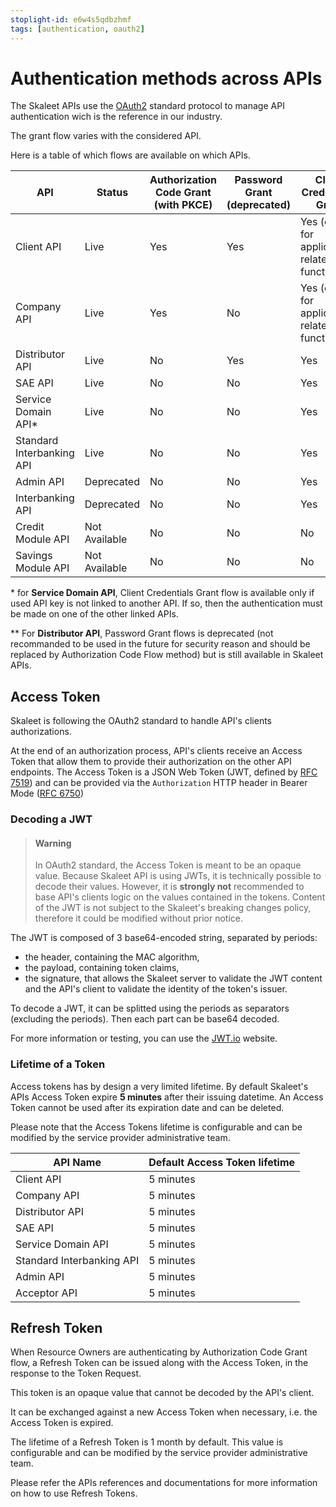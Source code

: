 ```yaml
---
stoplight-id: e6w4s5qdbzhmf
tags: [authentication, oauth2]
---
```


# Authentication methods across APIs

The Skaleet APIs use the [OAuth2](https://oauth.net/2/) standard protocol to manage API  authentication wich is the reference in our industry.

The grant flow varies with the considered API.

Here is a table of which flows are available on which APIs.

API | Status | Authorization Code Grant (with PKCE) | Password Grant (deprecated) | Client Credentials Grant
---------|---------|----------|---------|---------
 Client API | Live | Yes | Yes | Yes (only for application-related functions)
 Company API | Live | Yes | No | Yes (only for application-related functions)
 Distributor API | Live | No | Yes | Yes
 SAE API | Live | No | No | Yes
 Service Domain API* | Live | No | No | Yes
 Standard Interbanking API | Live | No | No | Yes
 Admin API | Deprecated | No | No | Yes
 Interbanking API | Deprecated | No | No | Yes
 Credit Module API | Not Available | No | No | No
 Savings Module API | Not Available | No | No | No

\* for **Service Domain API**, Client Credentials Grant flow is available only if used API key is not linked to another API. If so, then the authentication must be made on one of the other linked APIs.

\*\* For **Distributor API**, Password Grant flows is deprecated (not recommanded to be used in the future for security reason and should be replaced by Authorization Code Flow method) but is still available in Skaleet APIs.

## Access Token

Skaleet is following the OAuth2 standard to handle API's clients authorizations.

At the end of an authorization process, API's clients receive an Access Token that allow them to provide their authorization on the other API endpoints. The Access Token is a JSON Web Token (JWT, defined by [RFC 7519](https://datatracker.ietf.org/doc/html/rfc7519)) and can be provided via the `Authorization` HTTP header in Bearer Mode ([RFC 6750](https://datatracker.ietf.org/doc/html/rfc6750))

### Decoding a JWT

<!-- theme: warning -->
> #### Warning
>
> In OAuth2 standard, the Access Token is meant to be an opaque value.
> Because Skaleet API is using JWTs, it is technically possible to decode their values. However, it is **strongly not** recommended to base API's clients logic on the values contained in the tokens.
> Content of the JWT is not subject to the Skaleet's breaking changes policy, therefore it could be modified without prior notice.

The JWT is composed of 3 base64-encoded string, separated by periods:
* the header, containing the MAC algorithm,
* the payload, containing token claims,
* the signature, that allows the Skaleet server to validate the JWT content and the API's client to validate the identity of the token's issuer.

To decode a JWT, it can be splitted using the periods as separators (excluding the periods). Then each part can be base64 decoded.

For more information or testing, you can use the [JWT.io](https://jwt.io) website.

### Lifetime of a Token

Access tokens has by design a very limited lifetime. By default Skaleet's APIs Access Token expire **5 minutes** after their issuing datetime.
An Access Token cannot be used after its expiration date and can be deleted.

Please note that the Access Tokens lifetime is configurable and can be modified by the service provider administrative team.

API Name | Default Access Token lifetime
-----|-----
Client API | 5 minutes
Company API | 5 minutes
Distributor API | 5 minutes
SAE API | 5 minutes
Service Domain API | 5 minutes
Standard Interbanking API | 5 minutes
Admin API | 5 minutes
Acceptor API | 5 minutes

## Refresh Token

When Resource Owners are authenticating by Authorization Code Grant flow, a Refresh Token can be issued along with the Access Token, in the response to the Token Request.

This token is an opaque value that cannot be decoded by the API's client.

It can be exchanged against a new Access Token when necessary, i.e. the Access Token is expired.

The lifetime of a Refresh Token is 1 month by default. This value is configurable and can be modified by the service provider administrative team.

Please refer the APIs references and documentations for more information on how to use Refresh Tokens.
